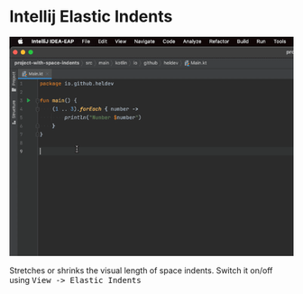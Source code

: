 # Intellij Elastic Indents
![Demo](https://raw.githubusercontent.com/heldev/intellij-elastic-indents/master/demo.gif)

Stretches or shrinks the visual length of space indents.
Switch it on/off using <kbd>View -> Elastic Indents</kbd>


